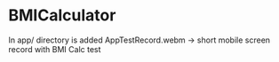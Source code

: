 # BMICalculator

In app/ directory is added AppTestRecord.webm -> short mobile screen record with BMI Calc test
